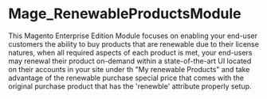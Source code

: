 Mage_RenewableProductsModule
============================

This Magento Enterprise Edition Module focuses on enabling your end-user customers the ability to buy products that are renewable due to their license natures, when all required aspects of each product is met, your end-users may renewal their product on-demand within a state-of-the-art UI located on their accounts in your site under th "My renewable Products" and take advantage of the renewable purchase special price that comes with the original purchase product that has the 'renewble' attribute properly setup.
